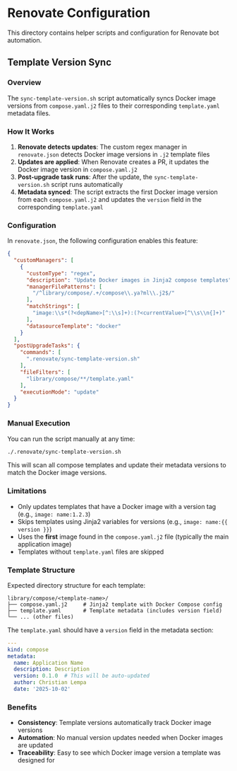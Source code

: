 # Renovate Configuration

This directory contains helper scripts and configuration for Renovate bot automation.

## Template Version Sync

### Overview

The `sync-template-version.sh` script automatically syncs Docker image versions from `compose.yaml.j2` files to their corresponding `template.yaml` metadata files.

### How It Works

1. **Renovate detects updates**: The custom regex manager in `renovate.json` detects Docker image versions in `.j2` template files
2. **Updates are applied**: When Renovate creates a PR, it updates the Docker image version in `compose.yaml.j2`
3. **Post-upgrade task runs**: After the update, the `sync-template-version.sh` script runs automatically
4. **Metadata synced**: The script extracts the first Docker image version from each `compose.yaml.j2` and updates the `version` field in the corresponding `template.yaml`

### Configuration

In `renovate.json`, the following configuration enables this feature:

```json
{
  "customManagers": [
    {
      "customType": "regex",
      "description": "Update Docker images in Jinja2 compose templates",
      "managerFilePatterns": [
        "/^library/compose/.+/compose\\.ya?ml\\.j2$/"
      ],
      "matchStrings": [
        "image:\\s*(?<depName>[^:\\s]+):(?<currentValue>[^\\s\\n{]+)"
      ],
      "datasourceTemplate": "docker"
    }
  ],
  "postUpgradeTasks": {
    "commands": [
      ".renovate/sync-template-version.sh"
    ],
    "fileFilters": [
      "library/compose/**/template.yaml"
    ],
    "executionMode": "update"
  }
}
```

### Manual Execution

You can run the script manually at any time:

```bash
./.renovate/sync-template-version.sh
```

This will scan all compose templates and update their metadata versions to match the Docker image versions.

### Limitations

- Only updates templates that have a Docker image with a version tag (e.g., `image: name:1.2.3`)
- Skips templates using Jinja2 variables for versions (e.g., `image: name:{{ version }}`)
- Uses the **first** image found in the `compose.yaml.j2` file (typically the main application image)
- Templates without `template.yaml` files are skipped

### Template Structure

Expected directory structure for each template:

```
library/compose/<template-name>/
├── compose.yaml.j2     # Jinja2 template with Docker Compose config
├── template.yaml       # Template metadata (includes version field)
└── ... (other files)
```

The `template.yaml` should have a `version` field in the metadata section:

```yaml
---
kind: compose
metadata:
  name: Application Name
  description: Description
  version: 0.1.0  # This will be auto-updated
  author: Christian Lempa
  date: '2025-10-02'
```

### Benefits

- **Consistency**: Template versions automatically track Docker image versions
- **Automation**: No manual version updates needed when Docker images are updated
- **Traceability**: Easy to see which Docker image version a template was designed for
